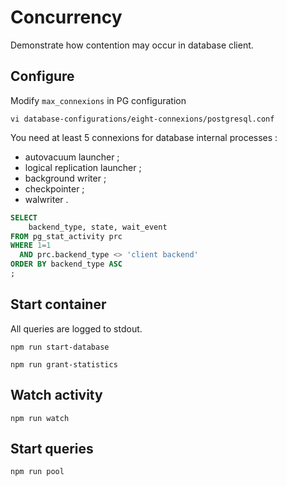 # Concurrency

Demonstrate how contention may occur in database client.

## Configure

Modify `max_connexions` in PG configuration
```shell
vi database-configurations/eight-connexions/postgresql.conf
```
You need at least 5 connexions for database internal processes :
- autovacuum launcher ;
- logical replication launcher ;
- background writer ;
- checkpointer ;
- walwriter .

```sql
SELECT
    backend_type, state, wait_event
FROM pg_stat_activity prc
WHERE 1=1
  AND prc.backend_type <> 'client backend'
ORDER BY backend_type ASC
;
```

## Start container

All queries are logged to stdout.
```shell
npm run start-database
```

```shell
npm run grant-statistics
```

## Watch activity

```shell
npm run watch
```

## Start queries

```shell
npm run pool
```
